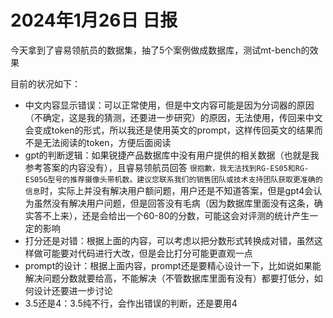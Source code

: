 # 2024年1月26日 日报

今天拿到了睿易领航员的数据集，抽了5个案例做成数据库，测试mt-bench的效果

目前的状况如下：

- 中文内容显示错误：可以正常使用，但是中文内容可能是因为分词器的原因（不确定，这是我的猜测，还要进一步研究）的原因，无法使用，传回来中文会变成token的形式，所以我还是使用英文的prompt，这样传回英文的结果而不是无法阅读的token，方便后面阅读
- gpt的判断逻辑：如果锐捷产品数据库中没有用户提供的相关数据（也就是我参考答案的内容没有），且睿易领航员回答 `很抱歉，我无法找到RG-ES05和RG-ES05G型号的推荐摄像头带机数。建议您联系我们的销售团队或技术支持团队获取更准确的信息`时，实际上并没有解决用户额问题，用户还是不知道答案，但是gpt4会认为虽然没有解决用户问题，但是回答没有毛病（因为数据库里面没有这条，确实答不上来），还是会给出一个60-80的分数，可能这会对评测的统计产生一定的影响
- 打分还是对错：根据上面的内容，可以考虑以把分数形式转换成对错，虽然这样做可能要对代码进行大改，但是会比打分可能更直观一点
- prompt的设计：根据上面内容，prompt还是要精心设计一下，比如说如果能解决问题分数就要给高，不能解决（不管数据库里面有没有）都要打低分，如何设计还要进一步讨论
- 3.5还是4：3.5纯不行，会作出错误的判断，还是要用4
